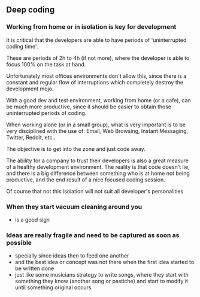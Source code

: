 ## Deep coding

### Working from home or in isolation is key for development

It is critical that the developers are able to have periods of 'uninterrupted coding time'.

These are periods of 2h to 4h (if not more), where the developer is able to focus 100% on the task at hand.

Unfortunately most offices environments don't allow this, since there is a constant and regular flow of interruptions which completely destroy the development mojo.

With a good dev and test environment, working from home (or a cafe), can be much more productive, since it should be easier to obtain those uninterrupted periods of coding.

When working alone (or in a small group), what is very important is to be very disciplined with the use of: Email, Web Browsing, Instant Messaging, Twitter, Reddit, etc..

The objective is to get into the zone and just code away.

The ability for a company to trust their developers is also a great measure of a healthy development environment. The reality is that code doesn't lie, and there is a big difference between something who is at home not being productive, and the end result of a nice focused coding session.

Of course that not this isolation will not suit all developer's personalities

### When they start vacuum cleaning around you

- is a good sign


### Ideas are really fragile and need to be captured as soon as possible

- specially since ideas then to feed one another
- and the best idea or concept was not there when the first idea started to be written done
- just like some musicians strategy to write songs, where they start with something they know (another song or pastiche) and start to modify it until something original occurs
